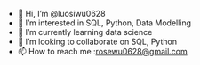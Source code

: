 - 👋 Hi, I’m @luosiwu0628
- 👀 I’m interested in SQL, Python, Data Modelling
- 🌱 I’m currently learning data science
- 💞️ I’m looking to collaborate on SQL, Python
- 📫 How to reach me :rosewu0628@gmail.com

<!---
luosiwu0628/luosiwu0628 is a ✨ special ✨ repository because its `README.md` (this file) appears on your GitHub profile.
You can click the Preview link to take a look at your changes.
--->
